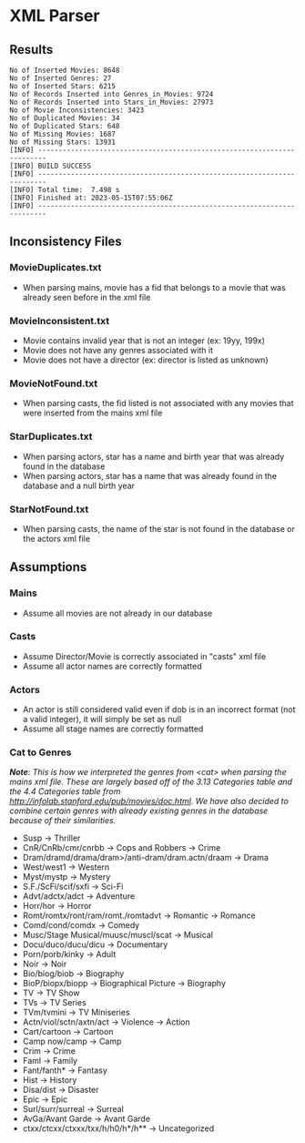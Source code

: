 # XML Parser
## Results
```
No of Inserted Movies: 8648
No of Inserted Genres: 27
No of Inserted Stars: 6215
No of Records Inserted into Genres_in_Movies: 9724
No of Records Inserted into Stars_in_Movies: 27973
No of Movie Inconsistencies: 3423
No of Duplicated Movies: 34
No of Duplicated Stars: 648
No of Missing Movies: 1687
No of Missing Stars: 13931
[INFO] ------------------------------------------------------------------------
[INFO] BUILD SUCCESS
[INFO] ------------------------------------------------------------------------
[INFO] Total time:  7.498 s
[INFO] Finished at: 2023-05-15T07:55:06Z
[INFO] ------------------------------------------------------------------------
```

## Inconsistency Files
### MovieDuplicates.txt
- When parsing mains, movie has a fid that belongs to a movie that was already seen before in the xml file
### MovieInconsistent.txt
- Movie contains invalid year that is not an integer (ex: 19yy, 199x)
- Movie does not have any genres associated with it
- Movie does not have a director (ex: director is listed as unknown)
### MovieNotFound.txt
- When parsing casts, the fid listed is not associated with any movies that were inserted from the mains xml file
### StarDuplicates.txt
- When parsing actors, star has a name and birth year that was already found in the database
- When parsing actors, star has a name that was already found in the database and a null birth year
### StarNotFound.txt
- When parsing casts, the name of the star is not found in the database or the actors xml file


## Assumptions
### Mains
- Assume all movies are not already in our database
### Casts
- Assume Director/Movie is correctly associated in "casts" xml file
- Assume all actor names are correctly formatted
### Actors
- An actor is still considered valid even if dob is in an incorrect format (not a valid integer), it will simply be set as null
- Assume all stage names are correctly formatted

### Cat to Genres
***Note***: *This is how we interpreted the genres from \<cat> when parsing the mains xml file. These are largely based off of the 3.13 Categories table and the 4.4 Categories table from http://infolab.stanford.edu/pub/movies/doc.html. We have also decided to combine certain genres with already existing genres in the database because of their similarities.*
- Susp -> Thriller
- CnR/CnRb/cmr/cnrbb -> Cops and Robbers -> Crime
- Dram/dramd/drama/dram>/anti-dram/dram.actn\/draam -> Drama
- West/west1 -> Western
- Myst/mystp -> Mystery
- S.F./ScFi/scif/sxfi -> Sci-Fi
- Advt/adctx/adct -> Adventure
- Horr/hor -> Horror
- Romt/romtx/ront/ram/romt.\/romtadvt -> Romantic -> Romance
- Comd/cond/comdx -> Comedy
- Musc/Stage Musical/muusc/muscl/scat -> Musical
- Docu/duco/ducu/dicu -> Documentary
- Porn/porb/kinky -> Adult
- Noir -> Noir
- Bio/biog/biob -> Biography
- BioP/biopx/biopp -> Biographical Picture -> Biography
- TV -> TV Show
- TVs -> TV Series
- TVm/tvmini -> TV Miniseries
- Actn/viol/sctn/axtn/act -> Violence -> Action
- Cart/cartoon -> Cartoon
- Camp now/camp -> Camp
- Crim -> Crime
- Faml -> Family
- Fant/fanth* -> Fantasy
- Hist -> History
- Disa/dist -> Disaster
- Epic -> Epic
- Surl/surr/surreal -> Surreal
- AvGa/Avant Garde -> Avant Garde
- ctxx/ctcxx/ctxxx/txx/h/h0/h*/h** -> Uncategorized

